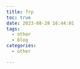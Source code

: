 ```yaml
---
title: frp
toc: true
date: 2023-08-28 16:44:01
tags:
  - other
  - blog
categories:
  - other

---
```




<!--more-->


